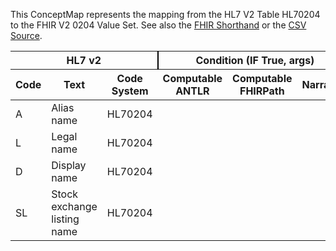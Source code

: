 
This ConceptMap represents the mapping from the HL7 V2 Table HL70204 to the FHIR V2 0204 Value Set. See also the <a href='https://github.com/HL7/v2-to-fhir/blob/master/tank/Table HL70204 to V2 0204.fsh'>FHIR Shorthand</a> or the <a href='https://github.com/HL7/v2-to-fhir/blob/master/mappings/codesystems/HL7 Concept Map_ OrganizationalNameType - Sheet1.csv'>CSV Source</a>.
<table class='grid'><thead>
<tr><th colspan='3' style='border-right: 2px solid black;'>HL7 v2</th><th colspan='3' style='border-right: 2px solid black;'>Condition (IF True, args)</th><th colspan='4'>HL7 FHIR</th><th rowspan='2'>Comments</th></tr>
<tr><th>Code</th><th>Text</th><th>Code System</th><th>Computable ANTLR</th><th>Computable FHIRPath</th><th>Narrative</th><th>Code</th><th>Proposed Extension</th><th>Display</th><th>Code System</th></tr></thead>
<tbody>
<tr><td>A</td><td>Alias name</td><td style='border-right: 2px'>HL70204</td><td></td><td></td><td style='border-right: 2px'></td><td>A</td><td></td><td>Alias name</td><td><a href='https://hl7.org/fhir/R4/v2/0204/index.html'>http://terminology.hl7.org/CodeSystem/v2-0204</a></td><td></td></tr>
<tr><td>L</td><td>Legal name</td><td style='border-right: 2px'>HL70204</td><td></td><td></td><td style='border-right: 2px'></td><td>L</td><td></td><td>Legal name</td><td><a href='https://hl7.org/fhir/R4/v2/0204/index.html'>http://terminology.hl7.org/CodeSystem/v2-0204</a></td><td></td></tr>
<tr><td>D</td><td>Display name</td><td style='border-right: 2px'>HL70204</td><td></td><td></td><td style='border-right: 2px'></td><td>D</td><td></td><td>Display name</td><td><a href='https://hl7.org/fhir/R4/v2/0204/index.html'>http://terminology.hl7.org/CodeSystem/v2-0204</a></td><td></td></tr>
<tr><td>SL</td><td>Stock exchange listing name</td><td style='border-right: 2px'>HL70204</td><td></td><td></td><td style='border-right: 2px'></td><td>SL</td><td></td><td>Stock exchange listing name</td><td><a href='https://hl7.org/fhir/R4/v2/0204/index.html'>http://terminology.hl7.org/CodeSystem/v2-0204</a></td><td></td></tr>
</tbody></table>
